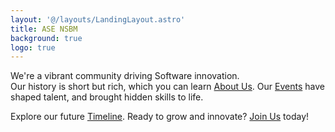 ```yaml
---
layout: '@/layouts/LandingLayout.astro'
title: ASE NSBM
background: true
logo: true
---
```


We're a vibrant community driving Software innovation.  
Our history is short but rich, which you can learn [About Us](/about/). Our [Events](/events/) have shaped talent, and brought hidden skills to life.

Explore our future [Timeline](/timeline/). Ready to grow and innovate? [Join Us](/joinus/) today!
